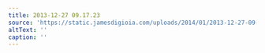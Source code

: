 ```yaml
---
title: 2013-12-27 09.17.23
source: 'https://static.jamesdigioia.com/uploads/2014/01/2013-12-27-09-17-23-scaled.jpg'
altText: ''
caption: ''
---
```


